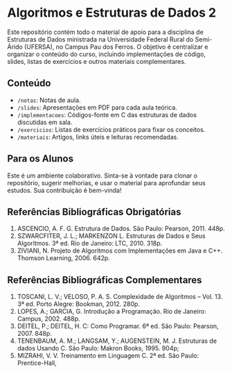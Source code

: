 # Algoritmos e Estruturas de Dados 2

Este repositório contém todo o material de apoio para a disciplina de Estruturas de Dados ministrada na Universidade Federal Rural do Semi-Árido (UFERSA), no Campus Pau dos Ferros. O objetivo é centralizar e organizar o conteúdo do curso, incluindo implementações de código, slides, listas de exercícios e outros materiais complementares.

## Conteúdo

- `/notas`: Notas de aula.
- `/slides`: Apresentações em PDF para cada aula teórica.
- `/implementacoes`: Códigos-fonte em C das estruturas de dados discutidas em sala.
- `/exercicios`: Listas de exercícios práticos para fixar os conceitos.
- `/materiais`: Artigos, links úteis e leituras recomendadas.

## Para os Alunos
Este é um ambiente colaborativo. Sinta-se à vontade para clonar o repositório, sugerir melhorias, e usar o material para aprofundar seus estudos. Sua contribuição é bem-vinda!

## Referências Bibliográficas Obrigatórias

1. ASCENCIO, A. F. G. Estrutura de Dados. São Paulo: Pearson, 2011. 448p.
2. SZWARCFITER, J. L.; MARKENZON L. Estruturas de Dados e Seus Algoritmos. 3ª ed. Rio de Janeiro: LTC, 2010. 318p.
3. ZIVIANI, N. Projeto de Algoritmos com Implementações em Java e C++. Thomson Learning, 2006. 642p.

## Referências Bibliográficas Complementares

1. TOSCANI, L. V.; VELOSO, P. A. S. Complexidade de Algoritmos – Vol. 13. 3ª ed. Porto Alegre: Bookman, 2012. 280p.
2. LOPES, A.; GARCIA, G. Introdução a Programação. Rio de Janeiro: Campus, 2002. 488p.
3. DEITEL, P.; DEITEL, H. C: Como Programar. 6ª ed. São Paulo: Pearson, 2007. 848p.
4. TENENBAUM, A. M.; LANGSAM, Y.; AUGENSTEIN, M. J. Estruturas de dados Usando C. São Paulo: Makron Books, 1995. 904p;
5. MIZRAHI, V. V. Treinamento em Linguagem C. 2ª ed. São Paulo: Prentice-Hall,
